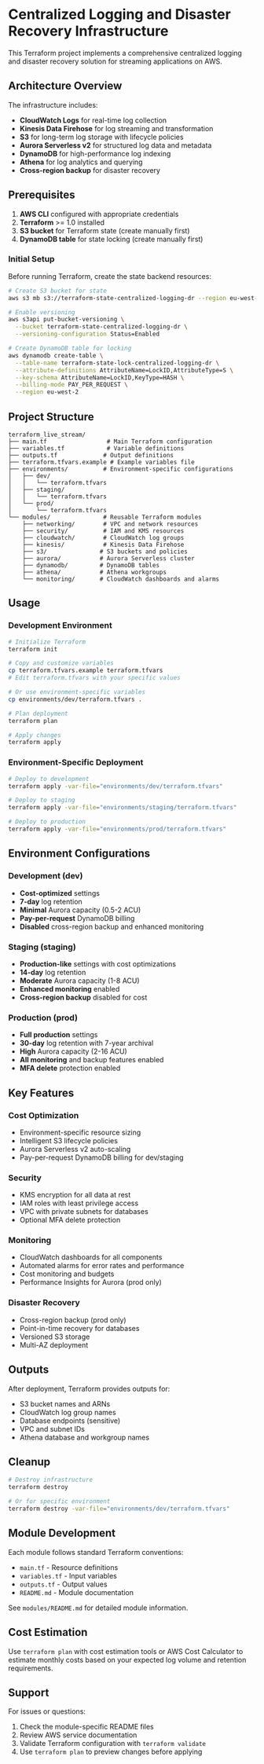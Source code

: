 # Centralized Logging and Disaster Recovery Infrastructure

This Terraform project implements a comprehensive centralized logging and disaster recovery solution for streaming applications on AWS.

## Architecture Overview

The infrastructure includes:
- **CloudWatch Logs** for real-time log collection
- **Kinesis Data Firehose** for log streaming and transformation
- **S3** for long-term log storage with lifecycle policies
- **Aurora Serverless v2** for structured log data and metadata
- **DynamoDB** for high-performance log indexing
- **Athena** for log analytics and querying
- **Cross-region backup** for disaster recovery

## Prerequisites

1. **AWS CLI** configured with appropriate credentials
2. **Terraform** >= 1.0 installed
3. **S3 bucket** for Terraform state (create manually first)
4. **DynamoDB table** for state locking (create manually first)

### Initial Setup

Before running Terraform, create the state backend resources:

```bash
# Create S3 bucket for state
aws s3 mb s3://terraform-state-centralized-logging-dr --region eu-west-2

# Enable versioning
aws s3api put-bucket-versioning \
  --bucket terraform-state-centralized-logging-dr \
  --versioning-configuration Status=Enabled

# Create DynamoDB table for locking
aws dynamodb create-table \
  --table-name terraform-state-lock-centralized-logging-dr \
  --attribute-definitions AttributeName=LockID,AttributeType=S \
  --key-schema AttributeName=LockID,KeyType=HASH \
  --billing-mode PAY_PER_REQUEST \
  --region eu-west-2
```

## Project Structure

```
terraform_live_stream/
├── main.tf                 # Main Terraform configuration
├── variables.tf            # Variable definitions
├── outputs.tf             # Output definitions
├── terraform.tfvars.example # Example variables file
├── environments/          # Environment-specific configurations
│   ├── dev/
│   │   └── terraform.tfvars
│   ├── staging/
│   │   └── terraform.tfvars
│   └── prod/
│       └── terraform.tfvars
└── modules/               # Reusable Terraform modules
    ├── networking/        # VPC and network resources
    ├── security/          # IAM and KMS resources
    ├── cloudwatch/        # CloudWatch log groups
    ├── kinesis/           # Kinesis Data Firehose
    ├── s3/               # S3 buckets and policies
    ├── aurora/           # Aurora Serverless cluster
    ├── dynamodb/         # DynamoDB tables
    ├── athena/           # Athena workgroups
    └── monitoring/       # CloudWatch dashboards and alarms
```

## Usage

### Development Environment

```bash
# Initialize Terraform
terraform init

# Copy and customize variables
cp terraform.tfvars.example terraform.tfvars
# Edit terraform.tfvars with your specific values

# Or use environment-specific variables
cp environments/dev/terraform.tfvars .

# Plan deployment
terraform plan

# Apply changes
terraform apply
```

### Environment-Specific Deployment

```bash
# Deploy to development
terraform apply -var-file="environments/dev/terraform.tfvars"

# Deploy to staging
terraform apply -var-file="environments/staging/terraform.tfvars"

# Deploy to production
terraform apply -var-file="environments/prod/terraform.tfvars"
```

## Environment Configurations

### Development (dev)
- **Cost-optimized** settings
- **7-day** log retention
- **Minimal** Aurora capacity (0.5-2 ACU)
- **Pay-per-request** DynamoDB billing
- **Disabled** cross-region backup and enhanced monitoring

### Staging (staging)
- **Production-like** settings with cost optimizations
- **14-day** log retention
- **Moderate** Aurora capacity (1-8 ACU)
- **Enhanced monitoring** enabled
- **Cross-region backup** disabled for cost

### Production (prod)
- **Full production** settings
- **30-day** log retention with 7-year archival
- **High** Aurora capacity (2-16 ACU)
- **All monitoring** and backup features enabled
- **MFA delete** protection enabled

## Key Features

### Cost Optimization
- Environment-specific resource sizing
- Intelligent S3 lifecycle policies
- Aurora Serverless v2 auto-scaling
- Pay-per-request DynamoDB billing for dev/staging

### Security
- KMS encryption for all data at rest
- IAM roles with least privilege access
- VPC with private subnets for databases
- Optional MFA delete protection

### Monitoring
- CloudWatch dashboards for all components
- Automated alarms for error rates and performance
- Cost monitoring and budgets
- Performance Insights for Aurora (prod only)

### Disaster Recovery
- Cross-region backup (prod only)
- Point-in-time recovery for databases
- Versioned S3 storage
- Multi-AZ deployment

## Outputs

After deployment, Terraform provides outputs for:
- S3 bucket names and ARNs
- CloudWatch log group names
- Database endpoints (sensitive)
- VPC and subnet IDs
- Athena database and workgroup names

## Cleanup

```bash
# Destroy infrastructure
terraform destroy

# Or for specific environment
terraform destroy -var-file="environments/dev/terraform.tfvars"
```

## Module Development

Each module follows standard Terraform conventions:
- `main.tf` - Resource definitions
- `variables.tf` - Input variables
- `outputs.tf` - Output values
- `README.md` - Module documentation

See `modules/README.md` for detailed module information.

## Cost Estimation

Use `terraform plan` with cost estimation tools or AWS Cost Calculator to estimate monthly costs based on your expected log volume and retention requirements.

## Support

For issues or questions:
1. Check the module-specific README files
2. Review AWS service documentation
3. Validate Terraform configuration with `terraform validate`
4. Use `terraform plan` to preview changes before applying